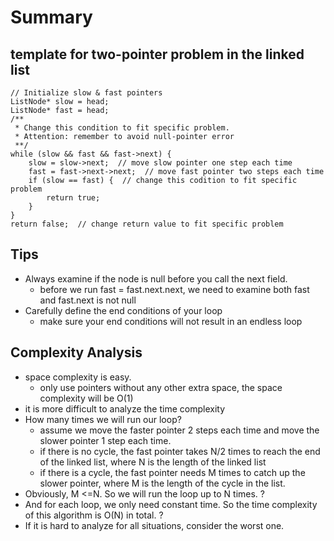 # Summary
## template for two-pointer problem in the linked list
```
// Initialize slow & fast pointers
ListNode* slow = head;
ListNode* fast = head;
/**
 * Change this condition to fit specific problem.
 * Attention: remember to avoid null-pointer error
 **/
while (slow && fast && fast->next) {
    slow = slow->next;  // move slow pointer one step each time
    fast = fast->next->next;  // move fast pointer two steps each time
    if (slow == fast) {  // change this codition to fit specific problem
        return true;
    }
}
return false;  // change return value to fit specific problem
```
## Tips
- Always examine if the node is null before you call the next field.
  - before we run fast = fast.next.next, we need to examine both fast and fast.next is not null
- Carefully define the end conditions of your loop
  - make sure your end conditions will not result in an endless loop
## Complexity Analysis
- space complexity is easy. 
  - only use pointers without any other extra space, the space complexity will be O(1)
- it is more difficult to analyze the time complexity
- How many times we will run our loop?
  - assume we move the faster pointer 2 steps each time and move the slower pointer 1 step each time.
  - if there is no cycle, the fast pointer takes N/2 times to reach the end of the linked list, where N is the length of the linked list
  - if there is a cycle, the fast pointer needs M times to catch up the slower pointer, where M is the length of the cycle in the list.
- Obviously, M <=N. So we will run the loop up to N times. ?
- And for each loop, we only need constant time. So the time complexity of this algorithm is O(N) in total. ?
- If it is hard to analyze for all situations, consider the worst one.